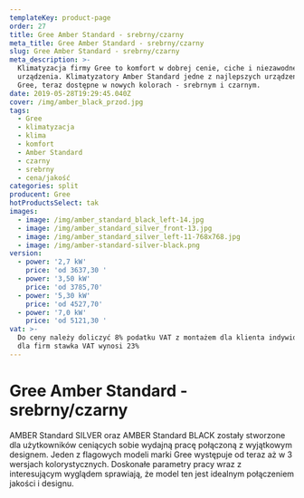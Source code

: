 ```yaml
---
templateKey: product-page
order: 27
title: Gree Amber Standard - srebrny/czarny
meta_title: Gree Amber Standard - srebrny/czarny
slug: Gree Amber Standard - srebrny/czarny
meta_description: >-
  Klimatyzacja firmy Gree to komfort w dobrej cenie, ciche i niezawodne
  urządzenia. Klimatyzatory Amber Standard jedne z najlepszych urządzeń firmy
  Gree, teraz dostępne w nowych kolorach - srebrnym i czarnym.  
date: 2019-05-28T19:29:45.040Z
cover: /img/amber_black_przod.jpg
tags:
  - Gree
  - klimatyzacja
  - klima
  - komfort
  - Amber Standard
  - czarny
  - srebrny
  - cena/jakość
categories: split
producent: Gree
hotProductsSelect: tak
images:
  - image: /img/amber_standard_black_left-14.jpg
  - image: /img/amber_standard_silver_front-13.jpg
  - image: /img/amber_standard_silver_left-11-768x768.jpg
  - image: /img/amber-standard-silver-black.png
version:
  - power: '2,7 kW'
    price: 'od 3637,30 '
  - power: '3,50 kW'
    price: 'od 3785,70'
  - power: '5,30 kW'
    price: 'od 4527,70'
  - power: '7,0 kW'
    price: 'od 5121,30 '
vat: >-
  Do ceny należy doliczyć 8% podatku VAT z montażem dla klienta indywidualnego,
  dla firm stawka VAT wynosi 23%
---
```

# Gree Amber Standard - srebrny/czarny

AMBER Standard SILVER oraz AMBER Standard BLACK zostały stworzone dla użytkowników ceniących sobie wydajną pracę połączoną z wyjątkowym designem. Jeden z flagowych modeli marki Gree występuje od teraz aż w 3 wersjach kolorystycznych. Doskonałe parametry pracy wraz z interesującym wyglądem sprawiają, że model ten jest idealnym połączeniem jakości i designu.
